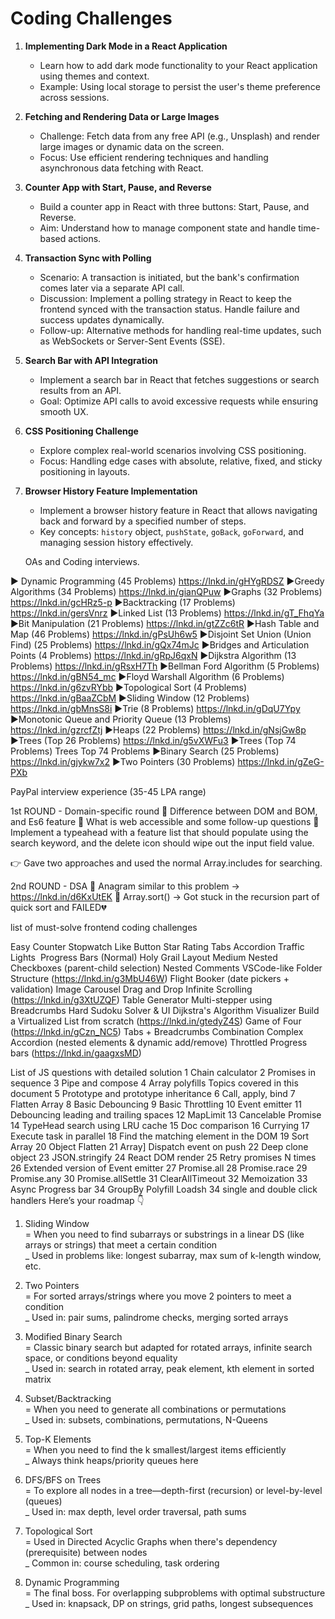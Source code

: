 # Coding Challenges

1. **Implementing Dark Mode in a React Application**

   - Learn how to add dark mode functionality to your React application using themes and context.
   - Example: Using local storage to persist the user's theme preference across sessions.

2. **Fetching and Rendering Data or Large Images**

   - Challenge: Fetch data from any free API (e.g., Unsplash) and render large images or dynamic data on the screen.
   - Focus: Use efficient rendering techniques and handling asynchronous data fetching with React.

3. **Counter App with Start, Pause, and Reverse**

   - Build a counter app in React with three buttons: Start, Pause, and Reverse.
   - Aim: Understand how to manage component state and handle time-based actions.

4. **Transaction Sync with Polling**

   - Scenario: A transaction is initiated, but the bank's confirmation comes later via a separate API call.
   - Discussion: Implement a polling strategy in React to keep the frontend synced with the transaction status. Handle failure and success updates dynamically.
   - Follow-up: Alternative methods for handling real-time updates, such as WebSockets or Server-Sent Events (SSE).

5. **Search Bar with API Integration**

   - Implement a search bar in React that fetches suggestions or search results from an API.
   - Goal: Optimize API calls to avoid excessive requests while ensuring smooth UX.

6. **CSS Positioning Challenge**

   - Explore complex real-world scenarios involving CSS positioning.
   - Focus: Handling edge cases with absolute, relative, fixed, and sticky positioning in layouts.

7. **Browser History Feature Implementation**

   - Implement a browser history feature in React that allows navigating back and forward by a specified number of steps.
   - Key concepts: `history` object, `pushState`, `goBack`, `goForward`, and managing session history effectively.

   OAs and Coding interviews.

► Dynamic Programming (45 Problems)
https://lnkd.in/gHYgRDSZ
►Greedy Algorithms (34 Problems)
https://lnkd.in/gianQPuw
►Graphs (32 Problems)
https://lnkd.in/gcHRz5-p
►Backtracking (17 Problems)
https://lnkd.in/gersVnrz
►Linked List (13 Problems)
https://lnkd.in/gT_FhqYa
►Bit Manipulation (21 Problems)
https://lnkd.in/gtZZc6tR
►Hash Table and Map (46 Problems)
https://lnkd.in/gPsUh6w5
►Disjoint Set Union (Union Find) (25 Problems)
https://lnkd.in/gQx74mJc
►Bridges and Articulation Points (4 Problems)
https://lnkd.in/gRpJ6qxN
►Dijkstra Algorithm (13 Problems)
https://lnkd.in/gRsxH7Th
►Bellman Ford Algorithm (5 Problems)
https://lnkd.in/gBN54_mc
►Floyd Warshall Algorithm (6 Problems)
https://lnkd.in/g6zvRYbb
►Topological Sort (4 Problems)
https://lnkd.in/gBaaZCbM
►Sliding Window (12 Problems)
https://lnkd.in/gbMnsS8i
►Trie (8 Problems)
https://lnkd.in/gDqU7Ypy
►Monotonic Queue and Priority Queue (13 Problems)
https://lnkd.in/gzrcfZtj
►Heaps (22 Problems)
https://lnkd.in/gNsjGw8p
►Trees (Top 26 Problems)
https://lnkd.in/g5vXWFu3
►Trees (Top 74 Problems)
Trees Top 74 Problems
►Binary Search (25 Problems)
https://lnkd.in/gjykw7x2
►Two Pointers (30 Problems)
https://lnkd.in/gZeG-PXb

PayPal interview experience (35-45 LPA range)

1st ROUND - Domain-specific round
📌 Difference between DOM and BOM, and Es6 feature
📌 What is web accessible and some follow-up questions
📌 Implement a typeahead with a feature list that should populate using the search keyword, and the delete icon should wipe out the input field value.

👉 Gave two approaches and used the normal Array.includes for searching.

2nd ROUND - DSA
📌 Anagram similar to this problem → https://lnkd.in/d6KxUtEK
📌 Array.sort() → Got stuck in the recursion part of quick sort and FAILED💔

list of must-solve frontend coding challenges

Easy Counter Stopwatch Like Button Star Rating Tabs Accordion Traffic Lights  Progress Bars (Normal) Holy Grail Layout
Medium Nested Checkboxes (parent-child selection) Nested Comments VSCode-like Folder Structure (https://lnkd.in/g3MbU46W) Flight Booker (date pickers + validation) Image Carousel Drag and Drop Infinite Scrolling (https://lnkd.in/g3XtUZQF) Table Generator Multi-stepper using Breadcrumbs
Hard Sudoku Solver & UI Dijkstra's Algorithm Visualizer Build a Virtualized List from scratch (https://lnkd.in/gtedyZ4S) Game of Four (https://lnkd.in/gCzn_NC5) Tabs + Breadcrumbs Combination Complex Accordion (nested elements & dynamic add/remove) Throttled Progress bars (https://lnkd.in/gaagxsMD)

List of JS questions with detailed solution
1 Chain calculator
2 Promises in sequence
3 Pipe and compose
4 Array polyfills
Topics covered in this document
5 Prototype and prototype inheritance
6 Call, apply, bind
7 Flatten Array
8 Basic Debouncing 9 Basic Throttling
10 Event emitter
11 Debouncing leading and trailing spaces 12 MapLimit
13 Cancelable Promise
14 TypeHead search using LRU cache
15 Doc comparison
16 Currying
17 Execute task in parallel
18 Find the matching element in the DOM
19 Sort Array
20 Object Flatten
21 Array] Dispatch event on push
22 Deep clone object
23 JSON.stringify
24 React DOM render
25 Retry promises N times
26 Extended version of Event emitter
27 Promise.all
28 Promise.race 29 Promise.any
30 Promise.allSettle
31 ClearAllTimeout 32 Memoization
33 Async Progress bar 34 GroupBy Polyfill Loadsh
34 single and double click handlers
Here’s your roadmap 👇

1. Sliding Window  
   = When you need to find subarrays or substrings in a linear DS (like arrays or strings) that meet a certain condition  
   \_ Used in problems like: longest subarray, max sum of k-length window, etc.

2. Two Pointers  
   = For sorted arrays/strings where you move 2 pointers to meet a condition  
   \_ Used in: pair sums, palindrome checks, merging sorted arrays

3. Modified Binary Search  
   = Classic binary search but adapted for rotated arrays, infinite search space, or conditions beyond equality  
   \_ Used in: search in rotated array, peak element, kth element in sorted matrix

4. Subset/Backtracking  
   = When you need to generate all combinations or permutations  
   \_ Used in: subsets, combinations, permutations, N-Queens

5. Top-K Elements  
   = When you need to find the k smallest/largest items efficiently  
   \_ Always think heaps/priority queues here

6. DFS/BFS on Trees  
   = To explore all nodes in a tree—depth-first (recursion) or level-by-level (queues)  
   \_ Used in: max depth, level order traversal, path sums

7. Topological Sort  
   = Used in Directed Acyclic Graphs when there's dependency (prerequisite) between nodes  
   \_ Common in: course scheduling, task ordering

8. Dynamic Programming  
   = The final boss. For overlapping subproblems with optimal substructure  
   \_ Used in: knapsack, DP on strings, grid paths, longest subsequences
